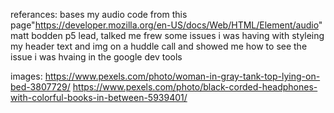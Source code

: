 referances:
bases my audio code from this page"https://developer.mozilla.org/en-US/docs/Web/HTML/Element/audio"
matt bodden p5 lead, talked me frew some issues i was having with styleing my header text and img on a huddle call and showed me how to see the issue i was hvaing in the google dev tools

images:
https://www.pexels.com/photo/woman-in-gray-tank-top-lying-on-bed-3807729/
https://www.pexels.com/photo/black-corded-headphones-with-colorful-books-in-between-5939401/